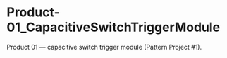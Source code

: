 # Product-01_CapacitiveSwitchTriggerModule
Product 01 — capacitive switch trigger module (Pattern Project #1).
